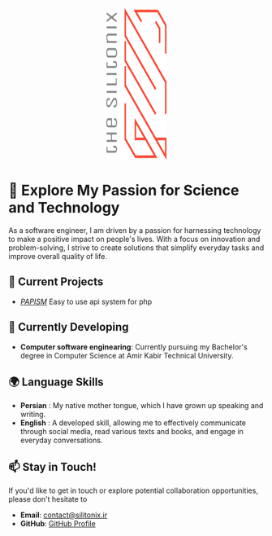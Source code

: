 <div id="header" align="center">
    <img width="120px" height="300px" src="https://raw.githubusercontent.com/Silitonix/Silitonix/refs/heads/main/logo-dark.svg">
</div>

# 🚀 Explore My Passion for Science and Technology

As a software engineer, I am driven by a passion for harnessing technology to make a positive impact on people's lives. With a focus on innovation and problem-solving, I strive to create solutions that simplify everyday tasks and improve overall quality of life.

## 🔭 Current Projects
- [*PAPISM*](https://github.com/Silitonix/PAPIS) Easy to use api system for php

## 🌱 Currently Developing
- **Computer software enginearing**: Currently pursuing my Bachelor's degree in Computer Science at Amir Kabir Technical University.

## 🌍 Language Skills

- **Persian** : My native mother tongue, which I have grown up speaking and writing.
- **English** : A developed skill, allowing me to effectively communicate through social media, read various texts and books, and engage in everyday conversations.

## 📫 Stay in Touch!
If you'd like to get in touch or explore potential collaboration opportunities, please don't hesitate to
- **Email**: [contact@silitonix.ir](mailto:contact@silitonix.ir?subject=[GitHub]%20)
- **GitHub**: [GitHub Profile](https://github.com/Silitonix)
